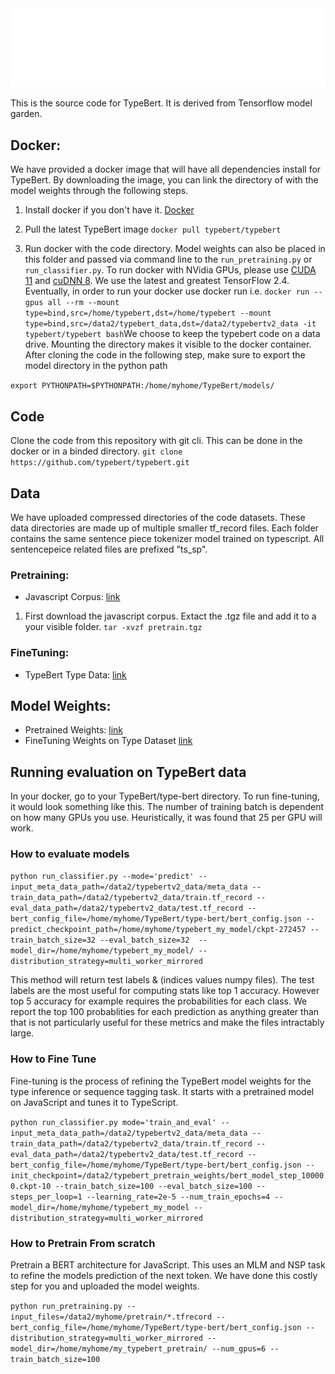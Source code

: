 <img src="TypeBert.svg" width="800" alt="header"/>

This is the source code for TypeBert. It is derived from Tensorflow model garden.

## Docker:
We have provided a docker image that will have all dependencies install for TypeBert. By downloading the image, you can link the directory of with the model
weights through the following steps.

1. Install docker if you don't have it. [Docker](https://www.docker.com/get-started)

2. Pull the latest TypeBert image ```docker pull typebert/typebert```

3. Run docker with the code directory. Model weights can also be placed in this folder and passed via command line to the `run_pretraining.py` or `run_classifier.py`. To run docker with NVidia GPUs, please use [CUDA 11](https://developer.nvidia.com/cuda-downloads) and [cuDNN 8](https://developer.nvidia.com/cudnn). We use the latest and greatest TensorFlow 2.4. Eventually, in order to run your docker use docker run i.e. 
```docker run --gpus all --rm --mount type=bind,src=/home/typebert,dst=/home/typebert --mount type=bind,src=/data2/typebert_data,dst=/data2/typebertv2_data -it typebert/typebert bash```We choose to keep the typebert code on a data drive. Mounting the directory makes it visible to the docker container. After cloning the code in the following step, make sure to export the model directory in the python path 

`export PYTHONPATH=$PYTHONPATH:/home/myhome/TypeBert/models/`


## Code
Clone the code from this repository with git cli. This can be done in the docker or in a binded directory. 
`git clone https://github.com/typebert/typebert.git`

## Data
We have uploaded compressed directories of the code datasets. These data directories are made up of multiple smaller tf_record files. Each folder contains the same sentence piece tokenizer model trained on typescript. All sentencepeice related files are prefixed "ts_sp". 

### Pretraining:
* Javascript Corpus: [link](https://drive.google.com/uc?export=download&id=1Cq_K1QBqoRDv_gLpz3dKBQYbHO_CJbJm)
1. First download the javascript corpus. Extact the .tgz file and add it to a your visible folder.
`tar -xvzf pretrain.tgz `


### FineTuning:
* TypeBert Type Data: [link](https://drive.google.com/uc?export=download&id=10Kw7PyoVMQC_hwKzhHFezNOpCWBg3b3a)

## Model Weights:
* Pretrained Weights: [link](https://drive.google.com/uc?export=download&id=1Do1b2AB_unTeyi0Dbx8DEdwINT2OIFf5)
* FineTuning Weights on Type Dataset [link](https://drive.google.com/uc?export=download&id=1g8mm2aeBYG_K3U4O9WxE5A11mh7H7j5N)

## Running evaluation on TypeBert data
In your docker, go to your TypeBert/type-bert directory. To run fine-tuning, it would look something like this. The number of training batch is dependent on how many GPUs you use. Heuristically, it was found that 25 per GPU will work.

### How to evaluate models
`python run_classifier.py --mode='predict' --input_meta_data_path=/data2/typebertv2_data/meta_data --train_data_path=/data2/typebertv2_data/train.tf_record --eval_data_path=/data2/typebertv2_data/test.tf_record --bert_config_file=/home/myhome/TypeBert/type-bert/bert_config.json --predict_checkpoint_path=/home/myhome/typebert_my_model/ckpt-272457 --train_batch_size=32 --eval_batch_size=32  --model_dir=/home/myhome/typebert_my_model/ --distribution_strategy=multi_worker_mirrored`

This method will return test labels & (indices values numpy files). The test labels are the most useful for computing stats like top 1 accuracy. However top 5 accuracy for example requires the probabilities for each class. We report the top 100 probablities for each prediction as anything greater than that is not particularly useful for these metrics and make the files intractably large.

### How to Fine Tune
Fine-tuning is the process of refining the TypeBert model weights for the type inference or sequence tagging task. It starts with a pretrained model on JavaScript and tunes it to TypeScript.

`python run_classifier.py mode='train_and_eval' --input_meta_data_path=/data2/typebertv2_data/meta_data --train_data_path=/data2/typebertv2_data/train.tf_record --eval_data_path=/data2/typebertv2_data/test.tf_record --bert_config_file=/home/myhome/TypeBert/type-bert/bert_config.json --init_checkpoint=/data2/typebert_pretrain_weights/bert_model_step_100000.ckpt-10 --train_batch_size=100 --eval_batch_size=100 --steps_per_loop=1 --learning_rate=2e-5 --num_train_epochs=4 --model_dir=/home/myhome/typebert_my_model --distribution_strategy=multi_worker_mirrored`

### How to Pretrain From scratch
Pretrain a BERT architecture for JavaScript. This uses an MLM and NSP task to refine the models prediction of the next token. We have done this costly step for you
and uploaded the model weights. 

`python run_pretraining.py --input_files=/data2/myhome/pretrain/*.tfrecord --bert_config_file=/home/myhome/TypeBert/type-bert/bert_config.json --distribution_strategy=multi_worker_mirrored --model_dir=/home/myhome/my_typebert_pretrain/ --num_gpus=6 --train_batch_size=100`
